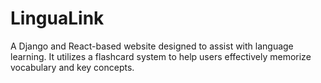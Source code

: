 # LinguaLink
A Django and React-based website designed to assist with language learning. It utilizes a flashcard system to help users effectively memorize vocabulary and key concepts.

